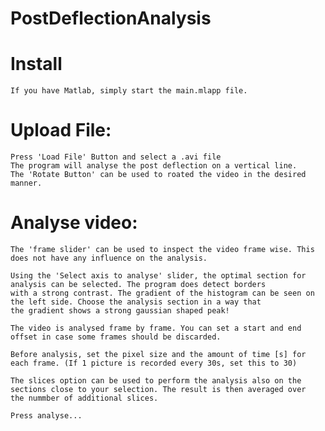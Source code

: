 # PostDeflectionAnalysis

# Install
    If you have Matlab, simply start the main.mlapp file.
    

# Upload File:
    Press 'Load File' Button and select a .avi file
    The program will analyse the post deflection on a vertical line.
    The 'Rotate Button' can be used to roated the video in the desired manner.  
# Analyse video:
    The 'frame slider' can be used to inspect the video frame wise. This does not have any influence on the analysis.
    
    Using the 'Select axis to analyse' slider, the optimal section for analysis can be selected. The program does detect borders
    with a strong contrast. The gradient of the histogram can be seen on the left side. Choose the analysis section in a way that
    the gradient shows a strong gaussian shaped peak!
    
    The video is analysed frame by frame. You can set a start and end offset in case some frames should be discarded.
    
    Before analysis, set the pixel size and the amount of time [s] for each frame. (If 1 picture is recorded every 30s, set this to 30)
    
    The slices option can be used to perform the analysis also on the sections close to your selection. The result is then averaged over     the nummber of additional slices.
    
    Press analyse...
    
    
    

